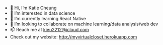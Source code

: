 - 👋 Hi, I’m Katie Cheung
- 👀 I’m interested in data science
- 🌱 I’m currently learning React Native
- 💞️ I’m looking to collaborate on machine learning/data analysis/web dev
- 📫 Reach me at kieu2212@icloud.com
- Check out my website: http://myvirtualcloset.herokuapp.com
